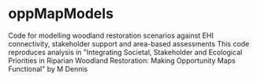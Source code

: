 # oppMapModels
Code for modelling woodland restoration scenarios against EHI connectivity, stakeholder support and area-based assessments
This code reproduces analysis in "Integrating Societal, Stakeholder and Ecological Priorities in Riparian Woodland Restoration: Making Opportunity Maps Functional" by M Dennis

